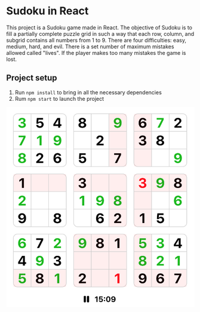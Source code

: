 # Sudoku in React
This project is a Sudoku game made in React. The objective of Sudoku is to fill a partially complete puzzle grid in such a way that each row, column, and subgrid contains all numbers from 1 to 9. There are four difficulties: easy, medium, hard, and evil. There is a set number of maximum mistakes allowed called "lives". If the player makes too many mistakes the game is lost.

## Project setup
1. Run ```npm install``` to bring in all the necessary dependencies
2. Rum ```npm start``` to launch the project

![](screenshot.png)